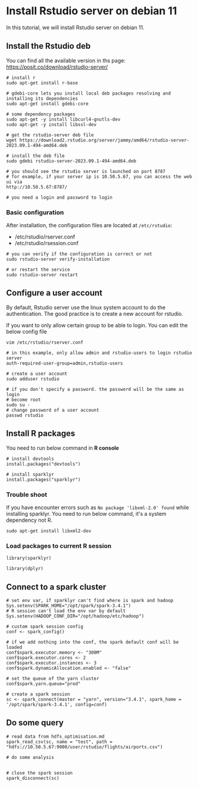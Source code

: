 # Install Rstudio server on debian 11

In this tutorial, we will install Rstudio server on debian 11.

## Install the Rstudio deb
You can find all the available version in ths page: https://posit.co/download/rstudio-server/

```shell
# install r
sudo apt-get install r-base

# gdebi-core lets you install local deb packages resolving and installing its dependencies
sudo apt-get install gdebi-core

# some dependency packages
sudo apt-get -y install libcurl4-gnutls-dev
sudo apt-get -y install libssl-dev

# get the rstudio-server deb file
wget https://download2.rstudio.org/server/jammy/amd64/rstudio-server-2023.09.1-494-amd64.deb

# install the deb file
sudo gdebi rstudio-server-2023.09.1-494-amd64.deb

# you should see the rstudio server is launched on port 8787
# for example, if your server ip is 10.50.5.67, you can access the web ui via
http://10.50.5.67:8787/

# you need a login and password to login
```

### Basic configuration

After installation, the configuration files are located at `/etc/rstudio`:
- /etc/rstudio/rserver.conf
- /etc/rstudio/rsession.conf

```shell
# you can verify if the configuration is correct or not
sudo rstudio-server verify-installation

# or restart the service
sudo rstudio-server restart
```

## Configure a user account 

By default, Rstudio server use the linux system account to do the authentication. The good practice is to create a new
account for rstudio.

If you want to only allow certain group to be able to login. You can edit the below config file

```shell
vim /etc/rstudio/rserver.conf

# in this example, only allow admin and rstudio-users to login rstudio server
auth-required-user-group=admin,rstudio-users
```

```shell
# create a user account 
sudo adduser rstudio

# if you don't specify a password. the password will be the same as login
# become root
sudo su - 
# change password of a user account
passwd rstudio
```



## Install R packages

You need to run below command in **R console**

```shell
# install devtools
install.packages("devtools")

# install sparklyr
install.packages("sparklyr")
```

### Trouble shoot

If you have encounter errors such as `No package 'libxml-2.0' found` while installing sparklyr. You need to run below
command, it's a system dependency not R.

```shell
sudo apt-get install libxml2-dev 
```

### Load packages to current R session

```shell
library(sparklyr)

library(dplyr)
```

## Connect to a spark cluster 

```shell
# set env var, if sparklyr can't find where is spark and hadoop
Sys.setenv(SPARK_HOME="/opt/spark/spark-3.4.1")
# R session can't load the env var by default
Sys.setenv(HADOOP_CONF_DIR="/opt/hadoop/etc/hadoop")

# custom spark session config
conf <- spark_config()

# if we add nothing into the conf, the spark default conf will be loaded
conf$spark.executor.memory <- "300M"
conf$spark.executor.cores <- 2
conf$spark.executor.instances <- 3
conf$spark.dynamicAllocation.enabled <- "false"

# set the queue of the yarn cluster
conf$spark.yarn.queue="prod"

# create a spark session
sc <- spark_connect(master = "yarn", version="3.4.1", spark_home = '/opt/spark/spark-3.4.1', config=conf)
```

## Do some query

```shell
# read data from hdfs_optimisation.md
spark_read_csv(sc, name = "test", path = "hdfs://10.50.5.67:9000/user/rstudio/flights/airports.csv")

# do some analysis


# close the spark session
spark_disconnect(sc)
```